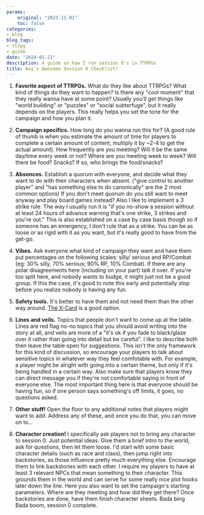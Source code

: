 ```yaml
---
params:
    original: "2023-11-01"
    toc: false
categories:
- blog
blog_tags:
- ttrpg
- guide
date: "2024-01-21"
description: A guide on how I run session 0's in TTRPGs
title: Kai's Awesome Session 0 Checklist!
---
```


1. **Favorite aspect of TTRPGs.** What do they like about TTRPGs? What kind of things do they want to happen? Is there any "cool moment" that they really wanna have at some point? Usually you'll get things like "world building" or "puzzles" or "social subterfuge", but it really depends on the players. This really helps you set the tone for the campaign and how you plan it.

2. **Campaign specifics.** How long do you wanna run this for? (A good rule of thumb is when you estimate the amount of time for players to complete a certain amount of content, multiply it by ~2-4 to get the actual amount). How frequently are you meeting? Will it be the same day/time every week or not? Where are you meeting week to week? Will there be food? Snacks? If so, who brings the food/snacks? 

3. **Absences.** Establish a quorum with everyone, and decide what they want to do with their characters when absent. ("give control to another player" and "has something else to do canonically" are the 2 most common options) If you don't meet quorum do you still want to meet anyway and play board games instead? Also I like to implement a 3 strike rule. The way I usually run it is "if you no-show a session without at least 24 hours of advance warning that's one strike, 3 strikes and you're out." This is also established on a case by case basis though so if someone has an emergency, I don't rule that as a strike. You can be as loose or as rigid with it as you want, but it's really good to have from the get-go.

4. **Vibes.** Ask everyone what kind of campaign they want and have them put percentages on the following scales: silly/ serious and RP/Combat (eg: 30% silly, 70% serious; 90% RP, 10% Combat). If there are any polar disagreements here (including on your part) talk it over. If you're too split here, and nobody wants to budge, it might just not be a good group. If this the case, it's good to note this early and potentially stop before you realize nobody is having any fun. 
    
5. **Safety tools.** It's better to have them and not need them than the other way around. [The X-Card](https://en.m.wikipedia.org/wiki/X-Card) is a good option.

6. **Lines and veils.** Topics that people don't want to come up at the table. Lines are red flag no-no topics that you should avoid writing into the story at all, and veils are more of a "it's ok if you fade to black/glaze over it rather than going into detail but be careful". I like to describe both then leave the table open for suggestions. This isn't the only framework for this kind of discussion, so encourage your players to talk about sensitive topics in whatever way they feel comfotable with. For example, a player might be alright with going into a certain theme, but only if it's being handled in a certain way. Also make sure that players know they can direct message you if they're not comfortable saying in front of everyone else. The most important thing here is that everyone should be having fun, so if one person says something's off limits, it goes, no questions asked. 

7. **Other stuff!** Open the floor to any additional notes that players might want to add. Address any of these, and once you do that, you can move on to...

8. **Character creation!** I specifically ask players not to bring any character to session 0. Just potential ideas. Give them a brief intro to the world, ask for questions, then let them loose. I'd start with some basic character details (such as race and class), then jump right into backstories, as those influence pretty much everything else. Encourage them to link backstories with each other. I require my players to have at least 3 relevant NPCs that mean something to their character. This grounds them in the world and can serve for some really nice plot hooks later down the line. Here you also want to set the campaign's starting parameters. Where are they meeting and how did they get there? Once backstories are done, have them finish character sheets. Bada bing Bada boom, session 0 complete.
